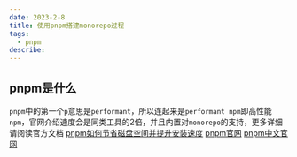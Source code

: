 ```yaml
---
date: 2023-2-8
title: 使用pnpm搭建monorepo过程
tags:
  - pnpm
describe:  
---
```


## pnpm是什么

`pnpm`中的第一个`p`意思是`performant`，所以连起来是`performant npm`即高性能`npm`，官网介绍速度会是同类工具的2倍，并且内置对`monorepo`的支持，更多详细请阅读官方文档
[pnpm如何节省磁盘空间并提升安装速度](https://www.pnpm.cn/motivation)
[pnpm官网](https://pnpm.io/)
[pnpm中文官网](https://www.pnpm.cn/)